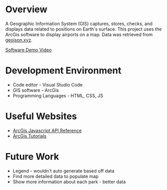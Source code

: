 # Overview

A Geographic Information System (GIS) captures, stores, checks, and displays data related to positions on Earth's surface. This project uses the ArcGis software to display airports on a map. Data was retrieved from [geojson.xyz](https://d2ad6b4ur7yvpq.cloudfront.net/naturalearth-3.3.0/ne_10m_parks_and_protected_lands_area.geojson).

[Software Demo Video](https://youtu.be/uroW6kd8xjo)

# Development Environment

* Code editor - Visual Studio Code
* GIS software - ArcGis
* Programming Languages - HTML, CSS, JS

# Useful Websites

* [ArcGis Javascript API Reference](https://developers.arcgis.com/javascript/latest/api-reference/)
* [ArcGis Tutorials](https://developers.arcgis.com/documentation/mapping-apis-and-services/tutorials/)

# Future Work

* Legend - wouldn't auto generate based off data
* Find more detailed data to populate map
* Show more information about each park - better data